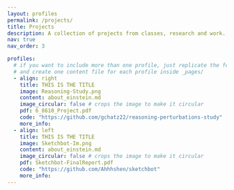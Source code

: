 ```yaml
---
layout: profiles
permalink: /projects/
title: Projects
description: A collection of projects from classes, research and work.
nav: true
nav_order: 3

profiles:
  # if you want to include more than one profile, just replicate the following block
  # and create one content file for each profile inside _pages/
  - align: right
    title: THIS IS THE TITLE
    image: Reasoning-Study.png
    content: about_einstein.md
    image_circular: false # crops the image to make it circular
    pdf: 6_8610_Project.pdf
    code: "https://github.com/gchatz22/reasoning-perturbations-study"
    more_info:
  - align: left
    title: THIS IS THE TITLE
    image: Sketchbot-Im.png
    content: about_einstein.md
    image_circular: false # crops the image to make it circular
    pdf: Sketchbot-FinalReport.pdf
    code: "https://github.com/Ahhhshen/sketchbot"
    more_info:
---
```

